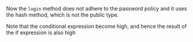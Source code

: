 Now the `login` method does not adhere to the password policy and it uses 
the hash method, which is not the public type.

Note that the conditional expression become high, and hence the result of the 
if expression is also high